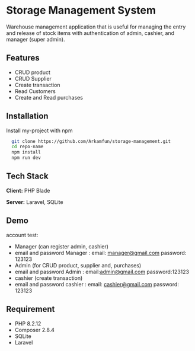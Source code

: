 
# Storage Management System

Warehouse management application that is useful for managing the entry and release of stock items with authentication of admin, cashier, and manager (super admin).


## Features

- CRUD product
- CRUD Supplier
- Create transaction
- Read Customers
- Create and Read purchases


## Installation

Install my-project with npm

```bash
  git clone https://github.com/Arkamfun/storage-management.git
  cd repo-name
  npm install
  npm run dev
```
    
## Tech Stack

**Client:** PHP Blade

**Server:** Laravel, SQLite


## Demo

account test:

- Manager (can register admin, cashier)
- email and password Manager :
    email: manager@gmail.com
    password: 123123
- Admin (for CRUD product, supplier and, purchases)
- email and password Admin :
    email:admin@gmail.com
    password:123123
- cashier (create transaction)
- email and password cashier :
    email: cashier@gmail.com
    password: 123123


## Requirement

- PHP 8.2.12
- Composer 2.8.4
- SQLite
- Laravel